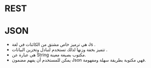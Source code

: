 # REST
# JSON

* هي ترميز خاص مشتق من الكائنات في لغة Js .
* تتميز بخفة وزنها لذلك تستخدم لتبادل وتخزين البيانات .
* هي عبارة عن  String مكتوب بصيغة معينة.
* يمكن للمستخدم أن يفهم مضمون Json فهي مكتوبة بطريقة سهلة ومفهومة.


